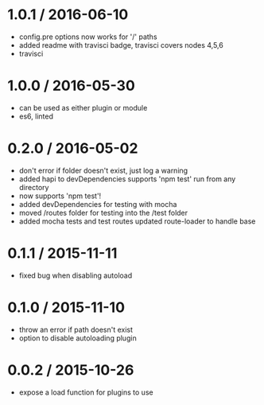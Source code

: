 
1.0.1 / 2016-06-10
==================

  * config.pre options now works for '/' paths
  * added readme with travisci badge, travisci covers nodes 4,5,6
  * travisci

1.0.0 / 2016-05-30
==================

  * can be used as either plugin or module
  * es6, linted

0.2.0 / 2016-05-02
==================

  * don't error if folder doesn't exist, just log a warning
  * added hapi to devDependencies supports 'npm test' run from any directory
  * now supports 'npm test'!
  * added devDependencies for testing with mocha
  * moved /routes folder for testing into the /test folder
  * added mocha tests and test routes updated route-loader to handle base

0.1.1 / 2015-11-11
==================

  * fixed bug when disabling autoload

0.1.0 / 2015-11-10
==================

  * throw an error if path doesn't exist
  * option to disable autoloading plugin

0.0.2 / 2015-10-26
==================

  * expose a load function for plugins to use
